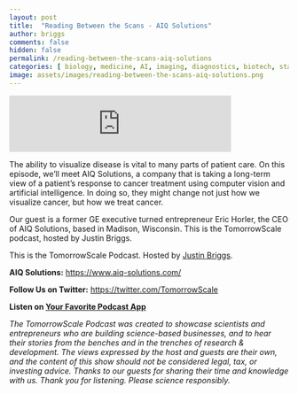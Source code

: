 ```yaml
---
layout: post
title:  "Reading Between the Scans - AIQ Solutions"
author: briggs
comments: false
hidden: false
permalink: /reading-between-the-scans-aiq-solutions
categories: [ biology, medicine, AI, imaging, diagnostics, biotech, startup ]
image: assets/images/reading-between-the-scans-aiq-solutions.png
---
```


<iframe src="https://anchor.fm/tomorrowscale/embed/episodes/Reading-Between-the-Scans---AIQ-Solutions-eatc88" height="102px" width="400px" frameborder="0" scrolling="no"></iframe>

The ability to visualize disease is vital to many parts of patient care. On this episode, we’ll meet AIQ Solutions, a company that is taking a long-term view of a patient’s response to cancer treatment using computer vision and artificial intelligence. In doing so, they might change not just how we visualize cancer, but how we treat cancer.

Our guest is a former GE executive turned entrepreneur Eric Horler, the CEO of AIQ Solutions, based in Madison, Wisconsin. This is the TomorrowScale podcast, hosted by Justin Briggs.

This is the TomorrowScale Podcast. Hosted by [Justin Briggs](https://www.linkedin.com/in/briggsly).

**AIQ Solutions:** https://www.aiq-solutions.com/

**Follow Us on Twitter:** https://twitter.com/TomorrowScale

**Listen on [Your Favorite Podcast App](https://anchor.fm/tomorrowscale/)**

*The TomorrowScale Podcast was created to showcase scientists and entrepreneurs who are building science-based businesses, and to hear their stories from the benches and in the trenches of research & development. The views expressed by the host and guests are their own, and the content of this show should not be considered legal, tax, or investing advice. Thanks to our guests for sharing their time and knowledge with us. Thank you for listening. Please science responsibly.*